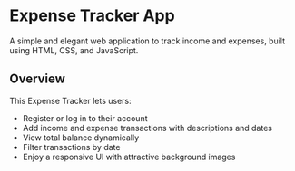 
# Expense Tracker App

A simple and elegant web application to track income and expenses, built using HTML, CSS, and JavaScript.


## Overview

This Expense Tracker lets users:

- Register or log in to their account  
- Add income and expense transactions with descriptions and dates  
- View total balance dynamically  
- Filter transactions by date  
- Enjoy a responsive UI with attractive background images  
